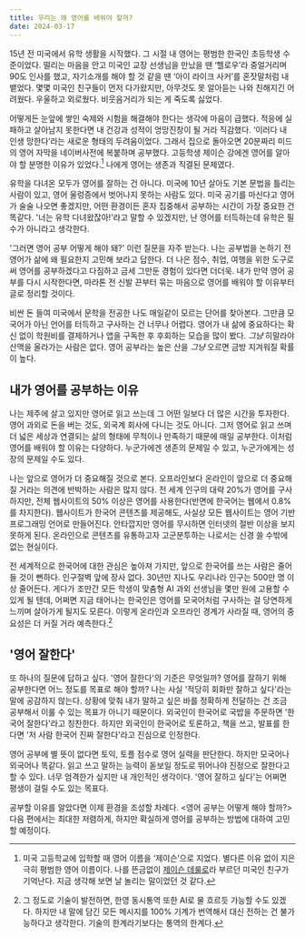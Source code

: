 ```yaml
---
title: 우리는 왜 영어를 배워야 할까?
date: 2024-03-17
---
```


15년 전 미국에서 유학 생활을 시작했다. 그 시절 내 영어는 평범한 한국인 초등학생 수준이었다. 떨리는 마음을 안고 미국인 교장 선생님을 만났을 땐 ‘헬로우’라 중얼거리며 90도 인사를 했고, 자기소개를 해야 할 것 같을 땐 ‘아이 라이크 사커’를 혼잣말처럼 내뱉었다. 몇몇 미국인 친구들이 먼저 다가왔지만, 아무것도 못 알아듣는 나와 친해지긴 어려웠다. 우울하고 외로웠다. 비웃음거리가 되는 게 죽도록 싫었다. 

어떻게든 눈앞에 쌓인 숙제와 시험을 해결해야 한다는 생각에 마음이 급했다. 적응에 실패하고 살아남지 못한다면 내 건강과 성적이 엉망진창이 될 거라 직감했다. ‘이러다 내 인생 망한다’라는 새로운 형태의 두려움이었다. 그래서 집으로 돌아오면 20분짜리 미드의 영어 자막을 네이버사전에 복붙하며 공부했다. 고등학생 제이슨 강에겐 영어를 알아야 할 분명한 이유가 있었다.[^1] 나에게 영어는 생존과 직결된 문제였다.

[^1]: 미국 고등학교에 입학할 때 영어 이름을 ‘제이슨’으로 지었다. 별다른 이유 없이 지은 극히 평범한 영어 이름이다. 나를 뜬금없이 [제이슨 데룰로](https://www.youtube.com/watch?v=pBI3lc18k8Q)라 부르던 미국인 친구가 기억난다. 지금 생각해 보면 날 놀리는 말이었던 것 같다.

유학을 다녀온 모두가 영어를 잘하는 건 아니다. 미국에 10년 살아도 기본 문법을 틀리는 사람이 있고, 영어 울렁증에서 벗어나지 못하는 사람도 있다. 미국 공기를 마신다고 영어가 술술 나오면 좋겠지만, 어떤 환경이든 혼자 집중해서 공부하는 시간이 가장 중요한 건 똑같다. '너는 유학 다녀왔잖아!'라고 말할 수 있겠지만, 난 영어를 터득하는데 유학은 필수가 아니라고 생각한다.

'그러면 영어 공부 어떻게 해야 돼?' 이런 질문을 자주 받는다. 나는 공부법을 논하기 전 영어가 삶에 왜 필요한지 고민해 보라고 답한다. 더 나은 점수, 취업, 여행을 위한 도구로써 영어를 공부하겠다고 다짐하고 금세 그만둔 경험이 있다면 더더욱. 내가 만약 영어 공부를 다시 시작한다면, 마라톤 전 신발 끈부터 묶는 마음으로 영어를 배워야 할 이유부터 글로 정리할 것이다. 

비싼 돈 들여 미국에서 문학을 전공한 나도 매일같이 모르는 단어를 찾아본다. 그만큼 모국어가 아닌 언어를 터득하고 구사하는 건 너무나 어렵다. 영어가 내 삶에 중요하다는 확신 없이 학원비를 결제하거나 앱을 구독한 후 후회하는 모습을 많이 봤다. *그냥* 히말라야산맥을 올라가는 사람은 없다. 영어 공부라는 높은 산을 *그냥* 오르면 금방 지겨워질 확률이 높다.

## 내가 영어를 공부하는 이유

나는 제주에 살고 있지만 영어로 읽고 쓰는데 그 어떤 일보다 더 많은 시간을 투자한다. 영어 과외로 돈을 버는 것도, 외국계 회사에 다니는 것도 아니다. 그저 영어로 읽고 쓰며 더 넓은 세상과 연결되는 삶의 형태에 무척이나 만족하기 때문에 매일 공부한다. 이처럼 영어를 배워야 할 이유는 다양하다. 누군가에겐 생존의 문제일 수 있고, 누군가에게는 성장의 문제일 수도 있다.

나는 앞으로 영어가 더 중요해질 것으로 본다. 오프라인보다 온라인이 앞으로 더 중요해질 거라는 의견에 반박하는 사람은 많지 않다. 전 세계 인구의 대략 20%가 영어를 구사하지만, 전체 웹사이트의 50% 이상은 영어를 사용한다(반면에 한국어는 웹에서 0.8%를 차지한다). 웹사이트가 한국어 콘텐츠를 제공해도, 사실상 모든 웹사이트는 영어 기반 프로그래밍 언어로 만들어진다. 안타깝지만 영어를 무시하면 인터넷의 절반 이상을 보지 못하게 된다. 온라인으로 콘텐츠를 유통하고자 고군분투하는 나로서는 신경 쓸 수밖에 없는 현실이다.

전 세계적으로 한국어에 대한 관심은 높아져 가지만, 앞으로 한국어를 쓰는 사람은 줄어들 것이 뻔하다. 인구절벽 앞에 장사 없다. 30년만 지나도 우리나라 인구는 500만 명 이상 줄어든다. 게다가 조만간 모든 학생이 맞춤형 AI 과외 선생님을 몇만 원에 고용할 수 있게 될 텐데, 어쩌면 지금 태어나는 한국인은 영어를 모국어처럼 구사하는 걸 당연하게 느끼며 살아가게 될지도 모른다. 이렇게 온라인과 오프라인 경계가 사라질 때, 영어의 중요성은 더 커질 거라 예측한다.[^2]

[^2]: 그 정도로 기술이 발전하면, 한영 동시통역 또한 AI로 물 흐르듯 가능할 수도 있겠다. 하지만 내 말에 담긴 모든 메시지를 100% 기계가 번역해서 대신 전하는 건 불가능하다고 생각한다. 기술의 한계라기보다는 통역의 한계다.

## '영어 잘한다'

또 하나의 질문에 답하고 싶다. '영어 잘한다'의 기준은 무엇일까? 영어를 잘하기 위해 공부한다면 어느 정도를 목표로 해야 할까? 나는 사실 '적당히 회화만 잘하고 싶다'라는 말에 공감하지 않는다. 상황에 맞춰 내가 말하고 싶은 바를 정확하게 전달하는 건 조금 공부해서 이룰 수 있는 목표가 아니기 때문이다. 외국인이 한국어로 국밥을 주문하면 '한국어 잘한다'라고 칭찬한다. 하지만 외국인이 한국어로 토론하고, 책을 쓰고, 발표를 한다면 '저 사람 한국어 진짜 잘한다'라고 진심으로 인정한다. 

영어 공부에 별 뜻이 없다면 토익, 토플 점수로 영어 실력을 판단한다. 하지만 모국어나 외국어나 똑같다. 읽고 쓰고 말하는 능력이 돋보일 정도로 뛰어나야 진정으로 잘한다고 할 수 있다. 너무 엄격한가 싶지만 내 개인적인 생각이다. '영어 잘하고 싶다'는 어쩌면 평생이 걸릴 수도 있는 목표다.

공부할 이유를 알았다면 이제 환경을 조성할 차례다. <영어 공부는 어떻게 해야 할까?> 다음 편에서는 최대한 저렴하게, 하지만 확실하게 영어를 공부하는 방법에 대하여 고민할 예정이다.
